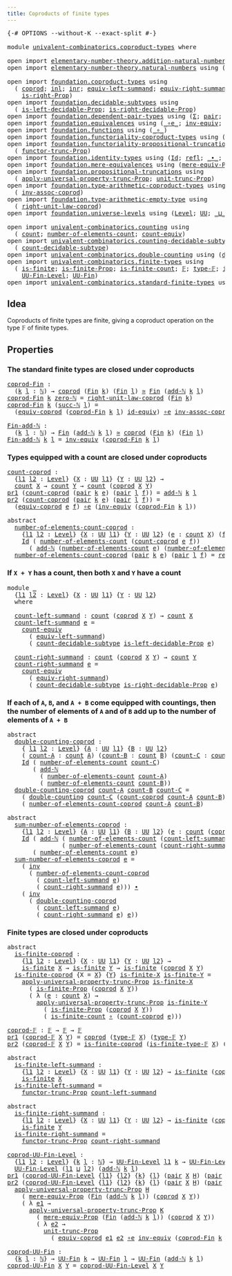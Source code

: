 ```yaml
---
title: Coproducts of finite types
---
```


<pre class="Agda"><a id="52" class="Symbol">{-#</a> <a id="56" class="Keyword">OPTIONS</a> <a id="64" class="Pragma">--without-K</a> <a id="76" class="Pragma">--exact-split</a> <a id="90" class="Symbol">#-}</a>

<a id="95" class="Keyword">module</a> <a id="102" href="univalent-combinatorics.coproduct-types.html" class="Module">univalent-combinatorics.coproduct-types</a> <a id="142" class="Keyword">where</a>

<a id="149" class="Keyword">open</a> <a id="154" class="Keyword">import</a> <a id="161" href="elementary-number-theory.addition-natural-numbers.html" class="Module">elementary-number-theory.addition-natural-numbers</a> <a id="211" class="Keyword">using</a> <a id="217" class="Symbol">(</a><a id="218" href="elementary-number-theory.addition-natural-numbers.html#988" class="Function">add-ℕ</a><a id="223" class="Symbol">)</a>
<a id="225" class="Keyword">open</a> <a id="230" class="Keyword">import</a> <a id="237" href="elementary-number-theory.natural-numbers.html" class="Module">elementary-number-theory.natural-numbers</a> <a id="278" class="Keyword">using</a> <a id="284" class="Symbol">(</a><a id="285" href="elementary-number-theory.natural-numbers.html#1444" class="Datatype">ℕ</a><a id="286" class="Symbol">;</a> <a id="288" href="elementary-number-theory.natural-numbers.html#1465" class="InductiveConstructor">zero-ℕ</a><a id="294" class="Symbol">;</a> <a id="296" href="elementary-number-theory.natural-numbers.html#1478" class="InductiveConstructor">succ-ℕ</a><a id="302" class="Symbol">)</a>

<a id="305" class="Keyword">open</a> <a id="310" class="Keyword">import</a> <a id="317" href="foundation.coproduct-types.html" class="Module">foundation.coproduct-types</a> <a id="344" class="Keyword">using</a>
  <a id="352" class="Symbol">(</a> <a id="354" href="foundation.coproduct-types.html#1168" class="Datatype">coprod</a><a id="360" class="Symbol">;</a> <a id="362" href="foundation.coproduct-types.html#1239" class="InductiveConstructor">inl</a><a id="365" class="Symbol">;</a> <a id="367" href="foundation.coproduct-types.html#1262" class="InductiveConstructor">inr</a><a id="370" class="Symbol">;</a> <a id="372" href="foundation.coproduct-types.html#3498" class="Function">equiv-left-summand</a><a id="390" class="Symbol">;</a> <a id="392" href="foundation.coproduct-types.html#4543" class="Function">equiv-right-summand</a><a id="411" class="Symbol">;</a> <a id="413" href="foundation.coproduct-types.html#1649" class="Function">is-left-Prop</a><a id="425" class="Symbol">;</a>
    <a id="431" href="foundation.coproduct-types.html#1958" class="Function">is-right-Prop</a><a id="444" class="Symbol">)</a>
<a id="446" class="Keyword">open</a> <a id="451" class="Keyword">import</a> <a id="458" href="foundation.decidable-subtypes.html" class="Module">foundation.decidable-subtypes</a> <a id="488" class="Keyword">using</a>
  <a id="496" class="Symbol">(</a> <a id="498" href="foundation.decidable-subtypes.html#3417" class="Function">is-left-decidable-Prop</a><a id="520" class="Symbol">;</a> <a id="522" href="foundation.decidable-subtypes.html#3824" class="Function">is-right-decidable-Prop</a><a id="545" class="Symbol">)</a>
<a id="547" class="Keyword">open</a> <a id="552" class="Keyword">import</a> <a id="559" href="foundation.dependent-pair-types.html" class="Module">foundation.dependent-pair-types</a> <a id="591" class="Keyword">using</a> <a id="597" class="Symbol">(</a><a id="598" href="foundation-core.dependent-pair-types.html#502" class="Record">Σ</a><a id="599" class="Symbol">;</a> <a id="601" href="foundation-core.dependent-pair-types.html#575" class="InductiveConstructor">pair</a><a id="605" class="Symbol">;</a> <a id="607" href="foundation-core.dependent-pair-types.html#592" class="Field">pr1</a><a id="610" class="Symbol">;</a> <a id="612" href="foundation-core.dependent-pair-types.html#604" class="Field">pr2</a><a id="615" class="Symbol">)</a>
<a id="617" class="Keyword">open</a> <a id="622" class="Keyword">import</a> <a id="629" href="foundation.equivalences.html" class="Module">foundation.equivalences</a> <a id="653" class="Keyword">using</a> <a id="659" class="Symbol">(</a><a id="660" href="foundation-core.equivalences.html#7843" class="Function Operator">_∘e_</a><a id="664" class="Symbol">;</a> <a id="666" href="foundation-core.equivalences.html#5707" class="Function">inv-equiv</a><a id="675" class="Symbol">;</a> <a id="677" href="foundation-core.equivalences.html#1607" class="Function Operator">_≃_</a><a id="680" class="Symbol">;</a> <a id="682" href="foundation-core.equivalences.html#2480" class="Function">id-equiv</a><a id="690" class="Symbol">)</a>
<a id="692" class="Keyword">open</a> <a id="697" class="Keyword">import</a> <a id="704" href="foundation.functions.html" class="Module">foundation.functions</a> <a id="725" class="Keyword">using</a> <a id="731" class="Symbol">(</a><a id="732" href="foundation-core.functions.html#407" class="Function Operator">_∘_</a><a id="735" class="Symbol">)</a>
<a id="737" class="Keyword">open</a> <a id="742" class="Keyword">import</a> <a id="749" href="foundation.functoriality-coproduct-types.html" class="Module">foundation.functoriality-coproduct-types</a> <a id="790" class="Keyword">using</a> <a id="796" class="Symbol">(</a><a id="797" href="foundation.functoriality-coproduct-types.html#4569" class="Function">equiv-coprod</a><a id="809" class="Symbol">)</a>
<a id="811" class="Keyword">open</a> <a id="816" class="Keyword">import</a> <a id="823" href="foundation.functoriality-propositional-truncation.html" class="Module">foundation.functoriality-propositional-truncation</a> <a id="873" class="Keyword">using</a>
  <a id="881" class="Symbol">(</a> <a id="883" href="foundation.functoriality-propositional-truncation.html#1451" class="Function">functor-trunc-Prop</a><a id="901" class="Symbol">)</a>
<a id="903" class="Keyword">open</a> <a id="908" class="Keyword">import</a> <a id="915" href="foundation.identity-types.html" class="Module">foundation.identity-types</a> <a id="941" class="Keyword">using</a> <a id="947" class="Symbol">(</a><a id="948" href="foundation-core.identity-types.html#641" class="Datatype">Id</a><a id="950" class="Symbol">;</a> <a id="952" href="foundation-core.identity-types.html#694" class="InductiveConstructor">refl</a><a id="956" class="Symbol">;</a> <a id="958" href="foundation-core.identity-types.html#1239" class="Function Operator">_∙_</a><a id="961" class="Symbol">;</a> <a id="963" href="foundation-core.identity-types.html#1552" class="Function">inv</a><a id="966" class="Symbol">)</a>
<a id="968" class="Keyword">open</a> <a id="973" class="Keyword">import</a> <a id="980" href="foundation.mere-equivalences.html" class="Module">foundation.mere-equivalences</a> <a id="1009" class="Keyword">using</a> <a id="1015" class="Symbol">(</a><a id="1016" href="foundation.mere-equivalences.html#1292" class="Function">mere-equiv-Prop</a><a id="1031" class="Symbol">)</a>
<a id="1033" class="Keyword">open</a> <a id="1038" class="Keyword">import</a> <a id="1045" href="foundation.propositional-truncations.html" class="Module">foundation.propositional-truncations</a> <a id="1082" class="Keyword">using</a>
  <a id="1090" class="Symbol">(</a> <a id="1092" href="foundation.propositional-truncations.html#5581" class="Function">apply-universal-property-trunc-Prop</a><a id="1127" class="Symbol">;</a> <a id="1129" href="foundation.propositional-truncations.html#2096" class="Function">unit-trunc-Prop</a><a id="1144" class="Symbol">)</a>
<a id="1146" class="Keyword">open</a> <a id="1151" class="Keyword">import</a> <a id="1158" href="foundation.type-arithmetic-coproduct-types.html" class="Module">foundation.type-arithmetic-coproduct-types</a> <a id="1201" class="Keyword">using</a>
  <a id="1209" class="Symbol">(</a> <a id="1211" href="foundation.type-arithmetic-coproduct-types.html#3581" class="Function">inv-assoc-coprod</a><a id="1227" class="Symbol">)</a>
<a id="1229" class="Keyword">open</a> <a id="1234" class="Keyword">import</a> <a id="1241" href="foundation.type-arithmetic-empty-type.html" class="Module">foundation.type-arithmetic-empty-type</a> <a id="1279" class="Keyword">using</a>
  <a id="1287" class="Symbol">(</a> <a id="1289" href="foundation.type-arithmetic-empty-type.html#10650" class="Function">right-unit-law-coprod</a><a id="1310" class="Symbol">)</a>
<a id="1312" class="Keyword">open</a> <a id="1317" class="Keyword">import</a> <a id="1324" href="foundation.universe-levels.html" class="Module">foundation.universe-levels</a> <a id="1351" class="Keyword">using</a> <a id="1357" class="Symbol">(</a><a id="1358" href="Agda.Primitive.html#597" class="Postulate">Level</a><a id="1363" class="Symbol">;</a> <a id="1365" href="foundation-core.universe-levels.html#222" class="Primitive">UU</a><a id="1367" class="Symbol">;</a> <a id="1369" href="Agda.Primitive.html#810" class="Primitive Operator">_⊔_</a><a id="1372" class="Symbol">)</a>

<a id="1375" class="Keyword">open</a> <a id="1380" class="Keyword">import</a> <a id="1387" href="univalent-combinatorics.counting.html" class="Module">univalent-combinatorics.counting</a> <a id="1420" class="Keyword">using</a>
  <a id="1428" class="Symbol">(</a> <a id="1430" href="univalent-combinatorics.counting.html#1759" class="Function">count</a><a id="1435" class="Symbol">;</a> <a id="1437" href="univalent-combinatorics.counting.html#1887" class="Function">number-of-elements-count</a><a id="1461" class="Symbol">;</a> <a id="1463" href="univalent-combinatorics.counting.html#2974" class="Function">count-equiv</a><a id="1474" class="Symbol">)</a>
<a id="1476" class="Keyword">open</a> <a id="1481" class="Keyword">import</a> <a id="1488" href="univalent-combinatorics.counting-decidable-subtypes.html" class="Module">univalent-combinatorics.counting-decidable-subtypes</a> <a id="1540" class="Keyword">using</a>
  <a id="1548" class="Symbol">(</a> <a id="1550" href="univalent-combinatorics.counting-decidable-subtypes.html#4574" class="Function">count-decidable-subtype</a><a id="1573" class="Symbol">)</a>
<a id="1575" class="Keyword">open</a> <a id="1580" class="Keyword">import</a> <a id="1587" href="univalent-combinatorics.double-counting.html" class="Module">univalent-combinatorics.double-counting</a> <a id="1627" class="Keyword">using</a> <a id="1633" class="Symbol">(</a><a id="1634" href="univalent-combinatorics.double-counting.html#1110" class="Function">double-counting</a><a id="1649" class="Symbol">)</a>
<a id="1651" class="Keyword">open</a> <a id="1656" class="Keyword">import</a> <a id="1663" href="univalent-combinatorics.finite-types.html" class="Module">univalent-combinatorics.finite-types</a> <a id="1700" class="Keyword">using</a>
  <a id="1708" class="Symbol">(</a> <a id="1710" href="univalent-combinatorics.finite-types.html#3664" class="Function">is-finite</a><a id="1719" class="Symbol">;</a> <a id="1721" href="univalent-combinatorics.finite-types.html#3573" class="Function">is-finite-Prop</a><a id="1735" class="Symbol">;</a> <a id="1737" href="univalent-combinatorics.finite-types.html#3903" class="Function">is-finite-count</a><a id="1752" class="Symbol">;</a> <a id="1754" href="univalent-combinatorics.finite-types.html#4055" class="Function">𝔽</a><a id="1755" class="Symbol">;</a> <a id="1757" href="univalent-combinatorics.finite-types.html#4103" class="Function">type-𝔽</a><a id="1763" class="Symbol">;</a> <a id="1765" href="univalent-combinatorics.finite-types.html#4154" class="Function">is-finite-type-𝔽</a><a id="1781" class="Symbol">;</a>
    <a id="1787" href="univalent-combinatorics.finite-types.html#4569" class="Function">UU-Fin-Level</a><a id="1799" class="Symbol">;</a> <a id="1801" href="univalent-combinatorics.finite-types.html#5010" class="Function">UU-Fin</a><a id="1807" class="Symbol">)</a>
<a id="1809" class="Keyword">open</a> <a id="1814" class="Keyword">import</a> <a id="1821" href="univalent-combinatorics.standard-finite-types.html" class="Module">univalent-combinatorics.standard-finite-types</a> <a id="1867" class="Keyword">using</a> <a id="1873" class="Symbol">(</a><a id="1874" href="univalent-combinatorics.standard-finite-types.html#2085" class="Function">Fin</a><a id="1877" class="Symbol">)</a>
</pre>
## Idea

Coproducts of finite types are finite, giving a coproduct operation on the type 𝔽 of finite types.

## Properties

### The standard finite types are closed under coproducts

<pre class="Agda"><a id="coprod-Fin"></a><a id="2075" href="univalent-combinatorics.coproduct-types.html#2075" class="Function">coprod-Fin</a> <a id="2086" class="Symbol">:</a>
  <a id="2090" class="Symbol">(</a><a id="2091" href="univalent-combinatorics.coproduct-types.html#2091" class="Bound">k</a> <a id="2093" href="univalent-combinatorics.coproduct-types.html#2093" class="Bound">l</a> <a id="2095" class="Symbol">:</a> <a id="2097" href="elementary-number-theory.natural-numbers.html#1444" class="Datatype">ℕ</a><a id="2098" class="Symbol">)</a> <a id="2100" class="Symbol">→</a> <a id="2102" href="foundation.coproduct-types.html#1168" class="Datatype">coprod</a> <a id="2109" class="Symbol">(</a><a id="2110" href="univalent-combinatorics.standard-finite-types.html#2085" class="Function">Fin</a> <a id="2114" href="univalent-combinatorics.coproduct-types.html#2091" class="Bound">k</a><a id="2115" class="Symbol">)</a> <a id="2117" class="Symbol">(</a><a id="2118" href="univalent-combinatorics.standard-finite-types.html#2085" class="Function">Fin</a> <a id="2122" href="univalent-combinatorics.coproduct-types.html#2093" class="Bound">l</a><a id="2123" class="Symbol">)</a> <a id="2125" href="foundation-core.equivalences.html#1607" class="Function Operator">≃</a> <a id="2127" href="univalent-combinatorics.standard-finite-types.html#2085" class="Function">Fin</a> <a id="2131" class="Symbol">(</a><a id="2132" href="elementary-number-theory.addition-natural-numbers.html#988" class="Function">add-ℕ</a> <a id="2138" href="univalent-combinatorics.coproduct-types.html#2091" class="Bound">k</a> <a id="2140" href="univalent-combinatorics.coproduct-types.html#2093" class="Bound">l</a><a id="2141" class="Symbol">)</a>
<a id="2143" href="univalent-combinatorics.coproduct-types.html#2075" class="Function">coprod-Fin</a> <a id="2154" href="univalent-combinatorics.coproduct-types.html#2154" class="Bound">k</a> <a id="2156" href="elementary-number-theory.natural-numbers.html#1465" class="InductiveConstructor">zero-ℕ</a> <a id="2163" class="Symbol">=</a> <a id="2165" href="foundation.type-arithmetic-empty-type.html#10650" class="Function">right-unit-law-coprod</a> <a id="2187" class="Symbol">(</a><a id="2188" href="univalent-combinatorics.standard-finite-types.html#2085" class="Function">Fin</a> <a id="2192" href="univalent-combinatorics.coproduct-types.html#2154" class="Bound">k</a><a id="2193" class="Symbol">)</a>
<a id="2195" href="univalent-combinatorics.coproduct-types.html#2075" class="Function">coprod-Fin</a> <a id="2206" href="univalent-combinatorics.coproduct-types.html#2206" class="Bound">k</a> <a id="2208" class="Symbol">(</a><a id="2209" href="elementary-number-theory.natural-numbers.html#1478" class="InductiveConstructor">succ-ℕ</a> <a id="2216" href="univalent-combinatorics.coproduct-types.html#2216" class="Bound">l</a><a id="2217" class="Symbol">)</a> <a id="2219" class="Symbol">=</a>
  <a id="2223" class="Symbol">(</a><a id="2224" href="foundation.functoriality-coproduct-types.html#4569" class="Function">equiv-coprod</a> <a id="2237" class="Symbol">(</a><a id="2238" href="univalent-combinatorics.coproduct-types.html#2075" class="Function">coprod-Fin</a> <a id="2249" href="univalent-combinatorics.coproduct-types.html#2206" class="Bound">k</a> <a id="2251" href="univalent-combinatorics.coproduct-types.html#2216" class="Bound">l</a><a id="2252" class="Symbol">)</a> <a id="2254" href="foundation-core.equivalences.html#2480" class="Function">id-equiv</a><a id="2262" class="Symbol">)</a> <a id="2264" href="foundation-core.equivalences.html#7843" class="Function Operator">∘e</a> <a id="2267" href="foundation.type-arithmetic-coproduct-types.html#3581" class="Function">inv-assoc-coprod</a>

<a id="Fin-add-ℕ"></a><a id="2285" href="univalent-combinatorics.coproduct-types.html#2285" class="Function">Fin-add-ℕ</a> <a id="2295" class="Symbol">:</a>
  <a id="2299" class="Symbol">(</a><a id="2300" href="univalent-combinatorics.coproduct-types.html#2300" class="Bound">k</a> <a id="2302" href="univalent-combinatorics.coproduct-types.html#2302" class="Bound">l</a> <a id="2304" class="Symbol">:</a> <a id="2306" href="elementary-number-theory.natural-numbers.html#1444" class="Datatype">ℕ</a><a id="2307" class="Symbol">)</a> <a id="2309" class="Symbol">→</a> <a id="2311" href="univalent-combinatorics.standard-finite-types.html#2085" class="Function">Fin</a> <a id="2315" class="Symbol">(</a><a id="2316" href="elementary-number-theory.addition-natural-numbers.html#988" class="Function">add-ℕ</a> <a id="2322" href="univalent-combinatorics.coproduct-types.html#2300" class="Bound">k</a> <a id="2324" href="univalent-combinatorics.coproduct-types.html#2302" class="Bound">l</a><a id="2325" class="Symbol">)</a> <a id="2327" href="foundation-core.equivalences.html#1607" class="Function Operator">≃</a> <a id="2329" href="foundation.coproduct-types.html#1168" class="Datatype">coprod</a> <a id="2336" class="Symbol">(</a><a id="2337" href="univalent-combinatorics.standard-finite-types.html#2085" class="Function">Fin</a> <a id="2341" href="univalent-combinatorics.coproduct-types.html#2300" class="Bound">k</a><a id="2342" class="Symbol">)</a> <a id="2344" class="Symbol">(</a><a id="2345" href="univalent-combinatorics.standard-finite-types.html#2085" class="Function">Fin</a> <a id="2349" href="univalent-combinatorics.coproduct-types.html#2302" class="Bound">l</a><a id="2350" class="Symbol">)</a>
<a id="2352" href="univalent-combinatorics.coproduct-types.html#2285" class="Function">Fin-add-ℕ</a> <a id="2362" href="univalent-combinatorics.coproduct-types.html#2362" class="Bound">k</a> <a id="2364" href="univalent-combinatorics.coproduct-types.html#2364" class="Bound">l</a> <a id="2366" class="Symbol">=</a> <a id="2368" href="foundation-core.equivalences.html#5707" class="Function">inv-equiv</a> <a id="2378" class="Symbol">(</a><a id="2379" href="univalent-combinatorics.coproduct-types.html#2075" class="Function">coprod-Fin</a> <a id="2390" href="univalent-combinatorics.coproduct-types.html#2362" class="Bound">k</a> <a id="2392" href="univalent-combinatorics.coproduct-types.html#2364" class="Bound">l</a><a id="2393" class="Symbol">)</a>
</pre>
### Types equipped with a count are closed under coproducts

<pre class="Agda"><a id="count-coprod"></a><a id="2469" href="univalent-combinatorics.coproduct-types.html#2469" class="Function">count-coprod</a> <a id="2482" class="Symbol">:</a>
  <a id="2486" class="Symbol">{</a><a id="2487" href="univalent-combinatorics.coproduct-types.html#2487" class="Bound">l1</a> <a id="2490" href="univalent-combinatorics.coproduct-types.html#2490" class="Bound">l2</a> <a id="2493" class="Symbol">:</a> <a id="2495" href="Agda.Primitive.html#597" class="Postulate">Level</a><a id="2500" class="Symbol">}</a> <a id="2502" class="Symbol">{</a><a id="2503" href="univalent-combinatorics.coproduct-types.html#2503" class="Bound">X</a> <a id="2505" class="Symbol">:</a> <a id="2507" href="foundation-core.universe-levels.html#222" class="Primitive">UU</a> <a id="2510" href="univalent-combinatorics.coproduct-types.html#2487" class="Bound">l1</a><a id="2512" class="Symbol">}</a> <a id="2514" class="Symbol">{</a><a id="2515" href="univalent-combinatorics.coproduct-types.html#2515" class="Bound">Y</a> <a id="2517" class="Symbol">:</a> <a id="2519" href="foundation-core.universe-levels.html#222" class="Primitive">UU</a> <a id="2522" href="univalent-combinatorics.coproduct-types.html#2490" class="Bound">l2</a><a id="2524" class="Symbol">}</a> <a id="2526" class="Symbol">→</a>
  <a id="2530" href="univalent-combinatorics.counting.html#1759" class="Function">count</a> <a id="2536" href="univalent-combinatorics.coproduct-types.html#2503" class="Bound">X</a> <a id="2538" class="Symbol">→</a> <a id="2540" href="univalent-combinatorics.counting.html#1759" class="Function">count</a> <a id="2546" href="univalent-combinatorics.coproduct-types.html#2515" class="Bound">Y</a> <a id="2548" class="Symbol">→</a> <a id="2550" href="univalent-combinatorics.counting.html#1759" class="Function">count</a> <a id="2556" class="Symbol">(</a><a id="2557" href="foundation.coproduct-types.html#1168" class="Datatype">coprod</a> <a id="2564" href="univalent-combinatorics.coproduct-types.html#2503" class="Bound">X</a> <a id="2566" href="univalent-combinatorics.coproduct-types.html#2515" class="Bound">Y</a><a id="2567" class="Symbol">)</a>
<a id="2569" href="foundation-core.dependent-pair-types.html#592" class="Field">pr1</a> <a id="2573" class="Symbol">(</a><a id="2574" href="univalent-combinatorics.coproduct-types.html#2469" class="Function">count-coprod</a> <a id="2587" class="Symbol">(</a><a id="2588" href="foundation-core.dependent-pair-types.html#575" class="InductiveConstructor">pair</a> <a id="2593" href="univalent-combinatorics.coproduct-types.html#2593" class="Bound">k</a> <a id="2595" href="univalent-combinatorics.coproduct-types.html#2595" class="Bound">e</a><a id="2596" class="Symbol">)</a> <a id="2598" class="Symbol">(</a><a id="2599" href="foundation-core.dependent-pair-types.html#575" class="InductiveConstructor">pair</a> <a id="2604" href="univalent-combinatorics.coproduct-types.html#2604" class="Bound">l</a> <a id="2606" href="univalent-combinatorics.coproduct-types.html#2606" class="Bound">f</a><a id="2607" class="Symbol">))</a> <a id="2610" class="Symbol">=</a> <a id="2612" href="elementary-number-theory.addition-natural-numbers.html#988" class="Function">add-ℕ</a> <a id="2618" href="univalent-combinatorics.coproduct-types.html#2593" class="Bound">k</a> <a id="2620" href="univalent-combinatorics.coproduct-types.html#2604" class="Bound">l</a>
<a id="2622" href="foundation-core.dependent-pair-types.html#604" class="Field">pr2</a> <a id="2626" class="Symbol">(</a><a id="2627" href="univalent-combinatorics.coproduct-types.html#2469" class="Function">count-coprod</a> <a id="2640" class="Symbol">(</a><a id="2641" href="foundation-core.dependent-pair-types.html#575" class="InductiveConstructor">pair</a> <a id="2646" href="univalent-combinatorics.coproduct-types.html#2646" class="Bound">k</a> <a id="2648" href="univalent-combinatorics.coproduct-types.html#2648" class="Bound">e</a><a id="2649" class="Symbol">)</a> <a id="2651" class="Symbol">(</a><a id="2652" href="foundation-core.dependent-pair-types.html#575" class="InductiveConstructor">pair</a> <a id="2657" href="univalent-combinatorics.coproduct-types.html#2657" class="Bound">l</a> <a id="2659" href="univalent-combinatorics.coproduct-types.html#2659" class="Bound">f</a><a id="2660" class="Symbol">))</a> <a id="2663" class="Symbol">=</a>
  <a id="2667" class="Symbol">(</a><a id="2668" href="foundation.functoriality-coproduct-types.html#4569" class="Function">equiv-coprod</a> <a id="2681" href="univalent-combinatorics.coproduct-types.html#2648" class="Bound">e</a> <a id="2683" href="univalent-combinatorics.coproduct-types.html#2659" class="Bound">f</a><a id="2684" class="Symbol">)</a> <a id="2686" href="foundation-core.equivalences.html#7843" class="Function Operator">∘e</a> <a id="2689" class="Symbol">(</a><a id="2690" href="foundation-core.equivalences.html#5707" class="Function">inv-equiv</a> <a id="2700" class="Symbol">(</a><a id="2701" href="univalent-combinatorics.coproduct-types.html#2075" class="Function">coprod-Fin</a> <a id="2712" href="univalent-combinatorics.coproduct-types.html#2646" class="Bound">k</a> <a id="2714" href="univalent-combinatorics.coproduct-types.html#2657" class="Bound">l</a><a id="2715" class="Symbol">))</a>

<a id="2719" class="Keyword">abstract</a>
  <a id="number-of-elements-count-coprod"></a><a id="2730" href="univalent-combinatorics.coproduct-types.html#2730" class="Function">number-of-elements-count-coprod</a> <a id="2762" class="Symbol">:</a>
    <a id="2768" class="Symbol">{</a><a id="2769" href="univalent-combinatorics.coproduct-types.html#2769" class="Bound">l1</a> <a id="2772" href="univalent-combinatorics.coproduct-types.html#2772" class="Bound">l2</a> <a id="2775" class="Symbol">:</a> <a id="2777" href="Agda.Primitive.html#597" class="Postulate">Level</a><a id="2782" class="Symbol">}</a> <a id="2784" class="Symbol">{</a><a id="2785" href="univalent-combinatorics.coproduct-types.html#2785" class="Bound">X</a> <a id="2787" class="Symbol">:</a> <a id="2789" href="foundation-core.universe-levels.html#222" class="Primitive">UU</a> <a id="2792" href="univalent-combinatorics.coproduct-types.html#2769" class="Bound">l1</a><a id="2794" class="Symbol">}</a> <a id="2796" class="Symbol">{</a><a id="2797" href="univalent-combinatorics.coproduct-types.html#2797" class="Bound">Y</a> <a id="2799" class="Symbol">:</a> <a id="2801" href="foundation-core.universe-levels.html#222" class="Primitive">UU</a> <a id="2804" href="univalent-combinatorics.coproduct-types.html#2772" class="Bound">l2</a><a id="2806" class="Symbol">}</a> <a id="2808" class="Symbol">(</a><a id="2809" href="univalent-combinatorics.coproduct-types.html#2809" class="Bound">e</a> <a id="2811" class="Symbol">:</a> <a id="2813" href="univalent-combinatorics.counting.html#1759" class="Function">count</a> <a id="2819" href="univalent-combinatorics.coproduct-types.html#2785" class="Bound">X</a><a id="2820" class="Symbol">)</a> <a id="2822" class="Symbol">(</a><a id="2823" href="univalent-combinatorics.coproduct-types.html#2823" class="Bound">f</a> <a id="2825" class="Symbol">:</a> <a id="2827" href="univalent-combinatorics.counting.html#1759" class="Function">count</a> <a id="2833" href="univalent-combinatorics.coproduct-types.html#2797" class="Bound">Y</a><a id="2834" class="Symbol">)</a> <a id="2836" class="Symbol">→</a>
    <a id="2842" href="foundation-core.identity-types.html#641" class="Datatype">Id</a> <a id="2845" class="Symbol">(</a> <a id="2847" href="univalent-combinatorics.counting.html#1887" class="Function">number-of-elements-count</a> <a id="2872" class="Symbol">(</a><a id="2873" href="univalent-combinatorics.coproduct-types.html#2469" class="Function">count-coprod</a> <a id="2886" href="univalent-combinatorics.coproduct-types.html#2809" class="Bound">e</a> <a id="2888" href="univalent-combinatorics.coproduct-types.html#2823" class="Bound">f</a><a id="2889" class="Symbol">))</a>
      <a id="2898" class="Symbol">(</a> <a id="2900" href="elementary-number-theory.addition-natural-numbers.html#988" class="Function">add-ℕ</a> <a id="2906" class="Symbol">(</a><a id="2907" href="univalent-combinatorics.counting.html#1887" class="Function">number-of-elements-count</a> <a id="2932" href="univalent-combinatorics.coproduct-types.html#2809" class="Bound">e</a><a id="2933" class="Symbol">)</a> <a id="2935" class="Symbol">(</a><a id="2936" href="univalent-combinatorics.counting.html#1887" class="Function">number-of-elements-count</a> <a id="2961" href="univalent-combinatorics.coproduct-types.html#2823" class="Bound">f</a><a id="2962" class="Symbol">))</a>
  <a id="2967" href="univalent-combinatorics.coproduct-types.html#2730" class="Function">number-of-elements-count-coprod</a> <a id="2999" class="Symbol">(</a><a id="3000" href="foundation-core.dependent-pair-types.html#575" class="InductiveConstructor">pair</a> <a id="3005" href="univalent-combinatorics.coproduct-types.html#3005" class="Bound">k</a> <a id="3007" href="univalent-combinatorics.coproduct-types.html#3007" class="Bound">e</a><a id="3008" class="Symbol">)</a> <a id="3010" class="Symbol">(</a><a id="3011" href="foundation-core.dependent-pair-types.html#575" class="InductiveConstructor">pair</a> <a id="3016" href="univalent-combinatorics.coproduct-types.html#3016" class="Bound">l</a> <a id="3018" href="univalent-combinatorics.coproduct-types.html#3018" class="Bound">f</a><a id="3019" class="Symbol">)</a> <a id="3021" class="Symbol">=</a> <a id="3023" href="foundation-core.identity-types.html#694" class="InductiveConstructor">refl</a>
</pre>
### If `X + Y` has a count, then both `X` and `Y` have a count

<pre class="Agda"><a id="3105" class="Keyword">module</a> <a id="3112" href="univalent-combinatorics.coproduct-types.html#3112" class="Module">_</a>
  <a id="3116" class="Symbol">{</a><a id="3117" href="univalent-combinatorics.coproduct-types.html#3117" class="Bound">l1</a> <a id="3120" href="univalent-combinatorics.coproduct-types.html#3120" class="Bound">l2</a> <a id="3123" class="Symbol">:</a> <a id="3125" href="Agda.Primitive.html#597" class="Postulate">Level</a><a id="3130" class="Symbol">}</a> <a id="3132" class="Symbol">{</a><a id="3133" href="univalent-combinatorics.coproduct-types.html#3133" class="Bound">X</a> <a id="3135" class="Symbol">:</a> <a id="3137" href="foundation-core.universe-levels.html#222" class="Primitive">UU</a> <a id="3140" href="univalent-combinatorics.coproduct-types.html#3117" class="Bound">l1</a><a id="3142" class="Symbol">}</a> <a id="3144" class="Symbol">{</a><a id="3145" href="univalent-combinatorics.coproduct-types.html#3145" class="Bound">Y</a> <a id="3147" class="Symbol">:</a> <a id="3149" href="foundation-core.universe-levels.html#222" class="Primitive">UU</a> <a id="3152" href="univalent-combinatorics.coproduct-types.html#3120" class="Bound">l2</a><a id="3154" class="Symbol">}</a>
  <a id="3158" class="Keyword">where</a>
  
  <a id="3169" href="univalent-combinatorics.coproduct-types.html#3169" class="Function">count-left-summand</a> <a id="3188" class="Symbol">:</a> <a id="3190" href="univalent-combinatorics.counting.html#1759" class="Function">count</a> <a id="3196" class="Symbol">(</a><a id="3197" href="foundation.coproduct-types.html#1168" class="Datatype">coprod</a> <a id="3204" href="univalent-combinatorics.coproduct-types.html#3133" class="Bound">X</a> <a id="3206" href="univalent-combinatorics.coproduct-types.html#3145" class="Bound">Y</a><a id="3207" class="Symbol">)</a> <a id="3209" class="Symbol">→</a> <a id="3211" href="univalent-combinatorics.counting.html#1759" class="Function">count</a> <a id="3217" href="univalent-combinatorics.coproduct-types.html#3133" class="Bound">X</a>
  <a id="3221" href="univalent-combinatorics.coproduct-types.html#3169" class="Function">count-left-summand</a> <a id="3240" href="univalent-combinatorics.coproduct-types.html#3240" class="Bound">e</a> <a id="3242" class="Symbol">=</a>
    <a id="3248" href="univalent-combinatorics.counting.html#2974" class="Function">count-equiv</a>
      <a id="3266" class="Symbol">(</a> <a id="3268" href="foundation.coproduct-types.html#3498" class="Function">equiv-left-summand</a><a id="3286" class="Symbol">)</a>
      <a id="3294" class="Symbol">(</a> <a id="3296" href="univalent-combinatorics.counting-decidable-subtypes.html#4574" class="Function">count-decidable-subtype</a> <a id="3320" href="foundation.decidable-subtypes.html#3417" class="Function">is-left-decidable-Prop</a> <a id="3343" href="univalent-combinatorics.coproduct-types.html#3240" class="Bound">e</a><a id="3344" class="Symbol">)</a>

  <a id="3349" href="univalent-combinatorics.coproduct-types.html#3349" class="Function">count-right-summand</a> <a id="3369" class="Symbol">:</a> <a id="3371" href="univalent-combinatorics.counting.html#1759" class="Function">count</a> <a id="3377" class="Symbol">(</a><a id="3378" href="foundation.coproduct-types.html#1168" class="Datatype">coprod</a> <a id="3385" href="univalent-combinatorics.coproduct-types.html#3133" class="Bound">X</a> <a id="3387" href="univalent-combinatorics.coproduct-types.html#3145" class="Bound">Y</a><a id="3388" class="Symbol">)</a> <a id="3390" class="Symbol">→</a> <a id="3392" href="univalent-combinatorics.counting.html#1759" class="Function">count</a> <a id="3398" href="univalent-combinatorics.coproduct-types.html#3145" class="Bound">Y</a>
  <a id="3402" href="univalent-combinatorics.coproduct-types.html#3349" class="Function">count-right-summand</a> <a id="3422" href="univalent-combinatorics.coproduct-types.html#3422" class="Bound">e</a> <a id="3424" class="Symbol">=</a>
    <a id="3430" href="univalent-combinatorics.counting.html#2974" class="Function">count-equiv</a>
      <a id="3448" class="Symbol">(</a> <a id="3450" href="foundation.coproduct-types.html#4543" class="Function">equiv-right-summand</a><a id="3469" class="Symbol">)</a>
      <a id="3477" class="Symbol">(</a> <a id="3479" href="univalent-combinatorics.counting-decidable-subtypes.html#4574" class="Function">count-decidable-subtype</a> <a id="3503" href="foundation.decidable-subtypes.html#3824" class="Function">is-right-decidable-Prop</a> <a id="3527" href="univalent-combinatorics.coproduct-types.html#3422" class="Bound">e</a><a id="3528" class="Symbol">)</a>
</pre>
### If each of `A`, `B`, and `A + B` come equipped with countings, then the number of elements of `A` and of `B` add up to the number of elements of `A + B`

<pre class="Agda"><a id="3701" class="Keyword">abstract</a>
  <a id="double-counting-coprod"></a><a id="3712" href="univalent-combinatorics.coproduct-types.html#3712" class="Function">double-counting-coprod</a> <a id="3735" class="Symbol">:</a>
    <a id="3741" class="Symbol">{</a> <a id="3743" href="univalent-combinatorics.coproduct-types.html#3743" class="Bound">l1</a> <a id="3746" href="univalent-combinatorics.coproduct-types.html#3746" class="Bound">l2</a> <a id="3749" class="Symbol">:</a> <a id="3751" href="Agda.Primitive.html#597" class="Postulate">Level</a><a id="3756" class="Symbol">}</a> <a id="3758" class="Symbol">{</a><a id="3759" href="univalent-combinatorics.coproduct-types.html#3759" class="Bound">A</a> <a id="3761" class="Symbol">:</a> <a id="3763" href="foundation-core.universe-levels.html#222" class="Primitive">UU</a> <a id="3766" href="univalent-combinatorics.coproduct-types.html#3743" class="Bound">l1</a><a id="3768" class="Symbol">}</a> <a id="3770" class="Symbol">{</a><a id="3771" href="univalent-combinatorics.coproduct-types.html#3771" class="Bound">B</a> <a id="3773" class="Symbol">:</a> <a id="3775" href="foundation-core.universe-levels.html#222" class="Primitive">UU</a> <a id="3778" href="univalent-combinatorics.coproduct-types.html#3746" class="Bound">l2</a><a id="3780" class="Symbol">}</a>
    <a id="3786" class="Symbol">(</a> <a id="3788" href="univalent-combinatorics.coproduct-types.html#3788" class="Bound">count-A</a> <a id="3796" class="Symbol">:</a> <a id="3798" href="univalent-combinatorics.counting.html#1759" class="Function">count</a> <a id="3804" href="univalent-combinatorics.coproduct-types.html#3759" class="Bound">A</a><a id="3805" class="Symbol">)</a> <a id="3807" class="Symbol">(</a><a id="3808" href="univalent-combinatorics.coproduct-types.html#3808" class="Bound">count-B</a> <a id="3816" class="Symbol">:</a> <a id="3818" href="univalent-combinatorics.counting.html#1759" class="Function">count</a> <a id="3824" href="univalent-combinatorics.coproduct-types.html#3771" class="Bound">B</a><a id="3825" class="Symbol">)</a> <a id="3827" class="Symbol">(</a><a id="3828" href="univalent-combinatorics.coproduct-types.html#3828" class="Bound">count-C</a> <a id="3836" class="Symbol">:</a> <a id="3838" href="univalent-combinatorics.counting.html#1759" class="Function">count</a> <a id="3844" class="Symbol">(</a><a id="3845" href="foundation.coproduct-types.html#1168" class="Datatype">coprod</a> <a id="3852" href="univalent-combinatorics.coproduct-types.html#3759" class="Bound">A</a> <a id="3854" href="univalent-combinatorics.coproduct-types.html#3771" class="Bound">B</a><a id="3855" class="Symbol">))</a> <a id="3858" class="Symbol">→</a>
    <a id="3864" href="foundation-core.identity-types.html#641" class="Datatype">Id</a> <a id="3867" class="Symbol">(</a> <a id="3869" href="univalent-combinatorics.counting.html#1887" class="Function">number-of-elements-count</a> <a id="3894" href="univalent-combinatorics.coproduct-types.html#3828" class="Bound">count-C</a><a id="3901" class="Symbol">)</a>
       <a id="3910" class="Symbol">(</a> <a id="3912" href="elementary-number-theory.addition-natural-numbers.html#988" class="Function">add-ℕ</a>
         <a id="3927" class="Symbol">(</a> <a id="3929" href="univalent-combinatorics.counting.html#1887" class="Function">number-of-elements-count</a> <a id="3954" href="univalent-combinatorics.coproduct-types.html#3788" class="Bound">count-A</a><a id="3961" class="Symbol">)</a>
         <a id="3972" class="Symbol">(</a> <a id="3974" href="univalent-combinatorics.counting.html#1887" class="Function">number-of-elements-count</a> <a id="3999" href="univalent-combinatorics.coproduct-types.html#3808" class="Bound">count-B</a><a id="4006" class="Symbol">))</a>
  <a id="4011" href="univalent-combinatorics.coproduct-types.html#3712" class="Function">double-counting-coprod</a> <a id="4034" href="univalent-combinatorics.coproduct-types.html#4034" class="Bound">count-A</a> <a id="4042" href="univalent-combinatorics.coproduct-types.html#4042" class="Bound">count-B</a> <a id="4050" href="univalent-combinatorics.coproduct-types.html#4050" class="Bound">count-C</a> <a id="4058" class="Symbol">=</a>
    <a id="4064" class="Symbol">(</a> <a id="4066" href="univalent-combinatorics.double-counting.html#1110" class="Function">double-counting</a> <a id="4082" href="univalent-combinatorics.coproduct-types.html#4050" class="Bound">count-C</a> <a id="4090" class="Symbol">(</a><a id="4091" href="univalent-combinatorics.coproduct-types.html#2469" class="Function">count-coprod</a> <a id="4104" href="univalent-combinatorics.coproduct-types.html#4034" class="Bound">count-A</a> <a id="4112" href="univalent-combinatorics.coproduct-types.html#4042" class="Bound">count-B</a><a id="4119" class="Symbol">))</a> <a id="4122" href="foundation-core.identity-types.html#1239" class="Function Operator">∙</a>
    <a id="4128" class="Symbol">(</a> <a id="4130" href="univalent-combinatorics.coproduct-types.html#2730" class="Function">number-of-elements-count-coprod</a> <a id="4162" href="univalent-combinatorics.coproduct-types.html#4034" class="Bound">count-A</a> <a id="4170" href="univalent-combinatorics.coproduct-types.html#4042" class="Bound">count-B</a><a id="4177" class="Symbol">)</a>

<a id="4180" class="Keyword">abstract</a>
  <a id="sum-number-of-elements-coprod"></a><a id="4191" href="univalent-combinatorics.coproduct-types.html#4191" class="Function">sum-number-of-elements-coprod</a> <a id="4221" class="Symbol">:</a>
    <a id="4227" class="Symbol">{</a><a id="4228" href="univalent-combinatorics.coproduct-types.html#4228" class="Bound">l1</a> <a id="4231" href="univalent-combinatorics.coproduct-types.html#4231" class="Bound">l2</a> <a id="4234" class="Symbol">:</a> <a id="4236" href="Agda.Primitive.html#597" class="Postulate">Level</a><a id="4241" class="Symbol">}</a> <a id="4243" class="Symbol">{</a><a id="4244" href="univalent-combinatorics.coproduct-types.html#4244" class="Bound">A</a> <a id="4246" class="Symbol">:</a> <a id="4248" href="foundation-core.universe-levels.html#222" class="Primitive">UU</a> <a id="4251" href="univalent-combinatorics.coproduct-types.html#4228" class="Bound">l1</a><a id="4253" class="Symbol">}</a> <a id="4255" class="Symbol">{</a><a id="4256" href="univalent-combinatorics.coproduct-types.html#4256" class="Bound">B</a> <a id="4258" class="Symbol">:</a> <a id="4260" href="foundation-core.universe-levels.html#222" class="Primitive">UU</a> <a id="4263" href="univalent-combinatorics.coproduct-types.html#4231" class="Bound">l2</a><a id="4265" class="Symbol">}</a> <a id="4267" class="Symbol">(</a><a id="4268" href="univalent-combinatorics.coproduct-types.html#4268" class="Bound">e</a> <a id="4270" class="Symbol">:</a> <a id="4272" href="univalent-combinatorics.counting.html#1759" class="Function">count</a> <a id="4278" class="Symbol">(</a><a id="4279" href="foundation.coproduct-types.html#1168" class="Datatype">coprod</a> <a id="4286" href="univalent-combinatorics.coproduct-types.html#4244" class="Bound">A</a> <a id="4288" href="univalent-combinatorics.coproduct-types.html#4256" class="Bound">B</a><a id="4289" class="Symbol">))</a> <a id="4292" class="Symbol">→</a>
    <a id="4298" href="foundation-core.identity-types.html#641" class="Datatype">Id</a> <a id="4301" class="Symbol">(</a> <a id="4303" href="elementary-number-theory.addition-natural-numbers.html#988" class="Function">add-ℕ</a> <a id="4309" class="Symbol">(</a> <a id="4311" href="univalent-combinatorics.counting.html#1887" class="Function">number-of-elements-count</a> <a id="4336" class="Symbol">(</a><a id="4337" href="univalent-combinatorics.coproduct-types.html#3169" class="Function">count-left-summand</a> <a id="4356" href="univalent-combinatorics.coproduct-types.html#4268" class="Bound">e</a><a id="4357" class="Symbol">))</a>
               <a id="4375" class="Symbol">(</a> <a id="4377" href="univalent-combinatorics.counting.html#1887" class="Function">number-of-elements-count</a> <a id="4402" class="Symbol">(</a><a id="4403" href="univalent-combinatorics.coproduct-types.html#3349" class="Function">count-right-summand</a> <a id="4423" href="univalent-combinatorics.coproduct-types.html#4268" class="Bound">e</a><a id="4424" class="Symbol">)))</a>
       <a id="4435" class="Symbol">(</a> <a id="4437" href="univalent-combinatorics.counting.html#1887" class="Function">number-of-elements-count</a> <a id="4462" href="univalent-combinatorics.coproduct-types.html#4268" class="Bound">e</a><a id="4463" class="Symbol">)</a>
  <a id="4467" href="univalent-combinatorics.coproduct-types.html#4191" class="Function">sum-number-of-elements-coprod</a> <a id="4497" href="univalent-combinatorics.coproduct-types.html#4497" class="Bound">e</a> <a id="4499" class="Symbol">=</a>
    <a id="4505" class="Symbol">(</a> <a id="4507" href="foundation-core.identity-types.html#1552" class="Function">inv</a>
      <a id="4517" class="Symbol">(</a> <a id="4519" href="univalent-combinatorics.coproduct-types.html#2730" class="Function">number-of-elements-count-coprod</a>
        <a id="4559" class="Symbol">(</a> <a id="4561" href="univalent-combinatorics.coproduct-types.html#3169" class="Function">count-left-summand</a> <a id="4580" href="univalent-combinatorics.coproduct-types.html#4497" class="Bound">e</a><a id="4581" class="Symbol">)</a>
        <a id="4591" class="Symbol">(</a> <a id="4593" href="univalent-combinatorics.coproduct-types.html#3349" class="Function">count-right-summand</a> <a id="4613" href="univalent-combinatorics.coproduct-types.html#4497" class="Bound">e</a><a id="4614" class="Symbol">)))</a> <a id="4618" href="foundation-core.identity-types.html#1239" class="Function Operator">∙</a>
    <a id="4624" class="Symbol">(</a> <a id="4626" href="foundation-core.identity-types.html#1552" class="Function">inv</a>
      <a id="4636" class="Symbol">(</a> <a id="4638" href="univalent-combinatorics.coproduct-types.html#3712" class="Function">double-counting-coprod</a>
        <a id="4669" class="Symbol">(</a> <a id="4671" href="univalent-combinatorics.coproduct-types.html#3169" class="Function">count-left-summand</a> <a id="4690" href="univalent-combinatorics.coproduct-types.html#4497" class="Bound">e</a><a id="4691" class="Symbol">)</a>
        <a id="4701" class="Symbol">(</a> <a id="4703" href="univalent-combinatorics.coproduct-types.html#3349" class="Function">count-right-summand</a> <a id="4723" href="univalent-combinatorics.coproduct-types.html#4497" class="Bound">e</a><a id="4724" class="Symbol">)</a> <a id="4726" href="univalent-combinatorics.coproduct-types.html#4497" class="Bound">e</a><a id="4727" class="Symbol">))</a>
</pre>
### Finite types are closed under coproducts

<pre class="Agda"><a id="4789" class="Keyword">abstract</a>
  <a id="is-finite-coprod"></a><a id="4800" href="univalent-combinatorics.coproduct-types.html#4800" class="Function">is-finite-coprod</a> <a id="4817" class="Symbol">:</a>
    <a id="4823" class="Symbol">{</a><a id="4824" href="univalent-combinatorics.coproduct-types.html#4824" class="Bound">l1</a> <a id="4827" href="univalent-combinatorics.coproduct-types.html#4827" class="Bound">l2</a> <a id="4830" class="Symbol">:</a> <a id="4832" href="Agda.Primitive.html#597" class="Postulate">Level</a><a id="4837" class="Symbol">}</a> <a id="4839" class="Symbol">{</a><a id="4840" href="univalent-combinatorics.coproduct-types.html#4840" class="Bound">X</a> <a id="4842" class="Symbol">:</a> <a id="4844" href="foundation-core.universe-levels.html#222" class="Primitive">UU</a> <a id="4847" href="univalent-combinatorics.coproduct-types.html#4824" class="Bound">l1</a><a id="4849" class="Symbol">}</a> <a id="4851" class="Symbol">{</a><a id="4852" href="univalent-combinatorics.coproduct-types.html#4852" class="Bound">Y</a> <a id="4854" class="Symbol">:</a> <a id="4856" href="foundation-core.universe-levels.html#222" class="Primitive">UU</a> <a id="4859" href="univalent-combinatorics.coproduct-types.html#4827" class="Bound">l2</a><a id="4861" class="Symbol">}</a> <a id="4863" class="Symbol">→</a>
    <a id="4869" href="univalent-combinatorics.finite-types.html#3664" class="Function">is-finite</a> <a id="4879" href="univalent-combinatorics.coproduct-types.html#4840" class="Bound">X</a> <a id="4881" class="Symbol">→</a> <a id="4883" href="univalent-combinatorics.finite-types.html#3664" class="Function">is-finite</a> <a id="4893" href="univalent-combinatorics.coproduct-types.html#4852" class="Bound">Y</a> <a id="4895" class="Symbol">→</a> <a id="4897" href="univalent-combinatorics.finite-types.html#3664" class="Function">is-finite</a> <a id="4907" class="Symbol">(</a><a id="4908" href="foundation.coproduct-types.html#1168" class="Datatype">coprod</a> <a id="4915" href="univalent-combinatorics.coproduct-types.html#4840" class="Bound">X</a> <a id="4917" href="univalent-combinatorics.coproduct-types.html#4852" class="Bound">Y</a><a id="4918" class="Symbol">)</a>
  <a id="4922" href="univalent-combinatorics.coproduct-types.html#4800" class="Function">is-finite-coprod</a> <a id="4939" class="Symbol">{</a><a id="4940" class="Argument">X</a> <a id="4942" class="Symbol">=</a> <a id="4944" href="univalent-combinatorics.coproduct-types.html#4944" class="Bound">X</a><a id="4945" class="Symbol">}</a> <a id="4947" class="Symbol">{</a><a id="4948" href="univalent-combinatorics.coproduct-types.html#4948" class="Bound">Y</a><a id="4949" class="Symbol">}</a> <a id="4951" href="univalent-combinatorics.coproduct-types.html#4951" class="Bound">is-finite-X</a> <a id="4963" href="univalent-combinatorics.coproduct-types.html#4963" class="Bound">is-finite-Y</a> <a id="4975" class="Symbol">=</a>
    <a id="4981" href="foundation.propositional-truncations.html#5581" class="Function">apply-universal-property-trunc-Prop</a> <a id="5017" href="univalent-combinatorics.coproduct-types.html#4951" class="Bound">is-finite-X</a>
      <a id="5035" class="Symbol">(</a> <a id="5037" href="univalent-combinatorics.finite-types.html#3573" class="Function">is-finite-Prop</a> <a id="5052" class="Symbol">(</a><a id="5053" href="foundation.coproduct-types.html#1168" class="Datatype">coprod</a> <a id="5060" href="univalent-combinatorics.coproduct-types.html#4944" class="Bound">X</a> <a id="5062" href="univalent-combinatorics.coproduct-types.html#4948" class="Bound">Y</a><a id="5063" class="Symbol">))</a>
      <a id="5072" class="Symbol">(</a> <a id="5074" class="Symbol">λ</a> <a id="5076" class="Symbol">(</a><a id="5077" href="univalent-combinatorics.coproduct-types.html#5077" class="Bound">e</a> <a id="5079" class="Symbol">:</a> <a id="5081" href="univalent-combinatorics.counting.html#1759" class="Function">count</a> <a id="5087" href="univalent-combinatorics.coproduct-types.html#4944" class="Bound">X</a><a id="5088" class="Symbol">)</a> <a id="5090" class="Symbol">→</a>
        <a id="5100" href="foundation.propositional-truncations.html#5581" class="Function">apply-universal-property-trunc-Prop</a> <a id="5136" href="univalent-combinatorics.coproduct-types.html#4963" class="Bound">is-finite-Y</a>
          <a id="5158" class="Symbol">(</a> <a id="5160" href="univalent-combinatorics.finite-types.html#3573" class="Function">is-finite-Prop</a> <a id="5175" class="Symbol">(</a><a id="5176" href="foundation.coproduct-types.html#1168" class="Datatype">coprod</a> <a id="5183" href="univalent-combinatorics.coproduct-types.html#4944" class="Bound">X</a> <a id="5185" href="univalent-combinatorics.coproduct-types.html#4948" class="Bound">Y</a><a id="5186" class="Symbol">))</a>
          <a id="5199" class="Symbol">(</a> <a id="5201" href="univalent-combinatorics.finite-types.html#3903" class="Function">is-finite-count</a> <a id="5217" href="foundation-core.functions.html#407" class="Function Operator">∘</a> <a id="5219" class="Symbol">(</a><a id="5220" href="univalent-combinatorics.coproduct-types.html#2469" class="Function">count-coprod</a> <a id="5233" href="univalent-combinatorics.coproduct-types.html#5077" class="Bound">e</a><a id="5234" class="Symbol">)))</a>

<a id="coprod-𝔽"></a><a id="5239" href="univalent-combinatorics.coproduct-types.html#5239" class="Function">coprod-𝔽</a> <a id="5248" class="Symbol">:</a> <a id="5250" href="univalent-combinatorics.finite-types.html#4055" class="Function">𝔽</a> <a id="5252" class="Symbol">→</a> <a id="5254" href="univalent-combinatorics.finite-types.html#4055" class="Function">𝔽</a> <a id="5256" class="Symbol">→</a> <a id="5258" href="univalent-combinatorics.finite-types.html#4055" class="Function">𝔽</a>
<a id="5260" href="foundation-core.dependent-pair-types.html#592" class="Field">pr1</a> <a id="5264" class="Symbol">(</a><a id="5265" href="univalent-combinatorics.coproduct-types.html#5239" class="Function">coprod-𝔽</a> <a id="5274" href="univalent-combinatorics.coproduct-types.html#5274" class="Bound">X</a> <a id="5276" href="univalent-combinatorics.coproduct-types.html#5276" class="Bound">Y</a><a id="5277" class="Symbol">)</a> <a id="5279" class="Symbol">=</a> <a id="5281" href="foundation.coproduct-types.html#1168" class="Datatype">coprod</a> <a id="5288" class="Symbol">(</a><a id="5289" href="univalent-combinatorics.finite-types.html#4103" class="Function">type-𝔽</a> <a id="5296" href="univalent-combinatorics.coproduct-types.html#5274" class="Bound">X</a><a id="5297" class="Symbol">)</a> <a id="5299" class="Symbol">(</a><a id="5300" href="univalent-combinatorics.finite-types.html#4103" class="Function">type-𝔽</a> <a id="5307" href="univalent-combinatorics.coproduct-types.html#5276" class="Bound">Y</a><a id="5308" class="Symbol">)</a>
<a id="5310" href="foundation-core.dependent-pair-types.html#604" class="Field">pr2</a> <a id="5314" class="Symbol">(</a><a id="5315" href="univalent-combinatorics.coproduct-types.html#5239" class="Function">coprod-𝔽</a> <a id="5324" href="univalent-combinatorics.coproduct-types.html#5324" class="Bound">X</a> <a id="5326" href="univalent-combinatorics.coproduct-types.html#5326" class="Bound">Y</a><a id="5327" class="Symbol">)</a> <a id="5329" class="Symbol">=</a> <a id="5331" href="univalent-combinatorics.coproduct-types.html#4800" class="Function">is-finite-coprod</a> <a id="5348" class="Symbol">(</a><a id="5349" href="univalent-combinatorics.finite-types.html#4154" class="Function">is-finite-type-𝔽</a> <a id="5366" href="univalent-combinatorics.coproduct-types.html#5324" class="Bound">X</a><a id="5367" class="Symbol">)</a> <a id="5369" class="Symbol">(</a><a id="5370" href="univalent-combinatorics.finite-types.html#4154" class="Function">is-finite-type-𝔽</a> <a id="5387" href="univalent-combinatorics.coproduct-types.html#5326" class="Bound">Y</a><a id="5388" class="Symbol">)</a>

<a id="5391" class="Keyword">abstract</a>
  <a id="is-finite-left-summand"></a><a id="5402" href="univalent-combinatorics.coproduct-types.html#5402" class="Function">is-finite-left-summand</a> <a id="5425" class="Symbol">:</a>
    <a id="5431" class="Symbol">{</a><a id="5432" href="univalent-combinatorics.coproduct-types.html#5432" class="Bound">l1</a> <a id="5435" href="univalent-combinatorics.coproduct-types.html#5435" class="Bound">l2</a> <a id="5438" class="Symbol">:</a> <a id="5440" href="Agda.Primitive.html#597" class="Postulate">Level</a><a id="5445" class="Symbol">}</a> <a id="5447" class="Symbol">{</a><a id="5448" href="univalent-combinatorics.coproduct-types.html#5448" class="Bound">X</a> <a id="5450" class="Symbol">:</a> <a id="5452" href="foundation-core.universe-levels.html#222" class="Primitive">UU</a> <a id="5455" href="univalent-combinatorics.coproduct-types.html#5432" class="Bound">l1</a><a id="5457" class="Symbol">}</a> <a id="5459" class="Symbol">{</a><a id="5460" href="univalent-combinatorics.coproduct-types.html#5460" class="Bound">Y</a> <a id="5462" class="Symbol">:</a> <a id="5464" href="foundation-core.universe-levels.html#222" class="Primitive">UU</a> <a id="5467" href="univalent-combinatorics.coproduct-types.html#5435" class="Bound">l2</a><a id="5469" class="Symbol">}</a> <a id="5471" class="Symbol">→</a> <a id="5473" href="univalent-combinatorics.finite-types.html#3664" class="Function">is-finite</a> <a id="5483" class="Symbol">(</a><a id="5484" href="foundation.coproduct-types.html#1168" class="Datatype">coprod</a> <a id="5491" href="univalent-combinatorics.coproduct-types.html#5448" class="Bound">X</a> <a id="5493" href="univalent-combinatorics.coproduct-types.html#5460" class="Bound">Y</a><a id="5494" class="Symbol">)</a> <a id="5496" class="Symbol">→</a>
    <a id="5502" href="univalent-combinatorics.finite-types.html#3664" class="Function">is-finite</a> <a id="5512" href="univalent-combinatorics.coproduct-types.html#5448" class="Bound">X</a>
  <a id="5516" href="univalent-combinatorics.coproduct-types.html#5402" class="Function">is-finite-left-summand</a> <a id="5539" class="Symbol">=</a>
    <a id="5545" href="foundation.functoriality-propositional-truncation.html#1451" class="Function">functor-trunc-Prop</a> <a id="5564" href="univalent-combinatorics.coproduct-types.html#3169" class="Function">count-left-summand</a>

<a id="5584" class="Keyword">abstract</a>
  <a id="is-finite-right-summand"></a><a id="5595" href="univalent-combinatorics.coproduct-types.html#5595" class="Function">is-finite-right-summand</a> <a id="5619" class="Symbol">:</a>
    <a id="5625" class="Symbol">{</a><a id="5626" href="univalent-combinatorics.coproduct-types.html#5626" class="Bound">l1</a> <a id="5629" href="univalent-combinatorics.coproduct-types.html#5629" class="Bound">l2</a> <a id="5632" class="Symbol">:</a> <a id="5634" href="Agda.Primitive.html#597" class="Postulate">Level</a><a id="5639" class="Symbol">}</a> <a id="5641" class="Symbol">{</a><a id="5642" href="univalent-combinatorics.coproduct-types.html#5642" class="Bound">X</a> <a id="5644" class="Symbol">:</a> <a id="5646" href="foundation-core.universe-levels.html#222" class="Primitive">UU</a> <a id="5649" href="univalent-combinatorics.coproduct-types.html#5626" class="Bound">l1</a><a id="5651" class="Symbol">}</a> <a id="5653" class="Symbol">{</a><a id="5654" href="univalent-combinatorics.coproduct-types.html#5654" class="Bound">Y</a> <a id="5656" class="Symbol">:</a> <a id="5658" href="foundation-core.universe-levels.html#222" class="Primitive">UU</a> <a id="5661" href="univalent-combinatorics.coproduct-types.html#5629" class="Bound">l2</a><a id="5663" class="Symbol">}</a> <a id="5665" class="Symbol">→</a> <a id="5667" href="univalent-combinatorics.finite-types.html#3664" class="Function">is-finite</a> <a id="5677" class="Symbol">(</a><a id="5678" href="foundation.coproduct-types.html#1168" class="Datatype">coprod</a> <a id="5685" href="univalent-combinatorics.coproduct-types.html#5642" class="Bound">X</a> <a id="5687" href="univalent-combinatorics.coproduct-types.html#5654" class="Bound">Y</a><a id="5688" class="Symbol">)</a> <a id="5690" class="Symbol">→</a>
    <a id="5696" href="univalent-combinatorics.finite-types.html#3664" class="Function">is-finite</a> <a id="5706" href="univalent-combinatorics.coproduct-types.html#5654" class="Bound">Y</a>
  <a id="5710" href="univalent-combinatorics.coproduct-types.html#5595" class="Function">is-finite-right-summand</a> <a id="5734" class="Symbol">=</a>
    <a id="5740" href="foundation.functoriality-propositional-truncation.html#1451" class="Function">functor-trunc-Prop</a> <a id="5759" href="univalent-combinatorics.coproduct-types.html#3349" class="Function">count-right-summand</a>

<a id="coprod-UU-Fin-Level"></a><a id="5780" href="univalent-combinatorics.coproduct-types.html#5780" class="Function">coprod-UU-Fin-Level</a> <a id="5800" class="Symbol">:</a>
  <a id="5804" class="Symbol">{</a><a id="5805" href="univalent-combinatorics.coproduct-types.html#5805" class="Bound">l1</a> <a id="5808" href="univalent-combinatorics.coproduct-types.html#5808" class="Bound">l2</a> <a id="5811" class="Symbol">:</a> <a id="5813" href="Agda.Primitive.html#597" class="Postulate">Level</a><a id="5818" class="Symbol">}</a> <a id="5820" class="Symbol">{</a><a id="5821" href="univalent-combinatorics.coproduct-types.html#5821" class="Bound">k</a> <a id="5823" href="univalent-combinatorics.coproduct-types.html#5823" class="Bound">l</a> <a id="5825" class="Symbol">:</a> <a id="5827" href="elementary-number-theory.natural-numbers.html#1444" class="Datatype">ℕ</a><a id="5828" class="Symbol">}</a> <a id="5830" class="Symbol">→</a> <a id="5832" href="univalent-combinatorics.finite-types.html#4569" class="Function">UU-Fin-Level</a> <a id="5845" href="univalent-combinatorics.coproduct-types.html#5805" class="Bound">l1</a> <a id="5848" href="univalent-combinatorics.coproduct-types.html#5821" class="Bound">k</a> <a id="5850" class="Symbol">→</a> <a id="5852" href="univalent-combinatorics.finite-types.html#4569" class="Function">UU-Fin-Level</a> <a id="5865" href="univalent-combinatorics.coproduct-types.html#5808" class="Bound">l2</a> <a id="5868" href="univalent-combinatorics.coproduct-types.html#5823" class="Bound">l</a> <a id="5870" class="Symbol">→</a>
  <a id="5874" href="univalent-combinatorics.finite-types.html#4569" class="Function">UU-Fin-Level</a> <a id="5887" class="Symbol">(</a><a id="5888" href="univalent-combinatorics.coproduct-types.html#5805" class="Bound">l1</a> <a id="5891" href="Agda.Primitive.html#810" class="Primitive Operator">⊔</a> <a id="5893" href="univalent-combinatorics.coproduct-types.html#5808" class="Bound">l2</a><a id="5895" class="Symbol">)</a> <a id="5897" class="Symbol">(</a><a id="5898" href="elementary-number-theory.addition-natural-numbers.html#988" class="Function">add-ℕ</a> <a id="5904" href="univalent-combinatorics.coproduct-types.html#5821" class="Bound">k</a> <a id="5906" href="univalent-combinatorics.coproduct-types.html#5823" class="Bound">l</a><a id="5907" class="Symbol">)</a>
<a id="5909" href="foundation-core.dependent-pair-types.html#592" class="Field">pr1</a> <a id="5913" class="Symbol">(</a><a id="5914" href="univalent-combinatorics.coproduct-types.html#5780" class="Function">coprod-UU-Fin-Level</a> <a id="5934" class="Symbol">{</a><a id="5935" href="univalent-combinatorics.coproduct-types.html#5935" class="Bound">l1</a><a id="5937" class="Symbol">}</a> <a id="5939" class="Symbol">{</a><a id="5940" href="univalent-combinatorics.coproduct-types.html#5940" class="Bound">l2</a><a id="5942" class="Symbol">}</a> <a id="5944" class="Symbol">{</a><a id="5945" href="univalent-combinatorics.coproduct-types.html#5945" class="Bound">k</a><a id="5946" class="Symbol">}</a> <a id="5948" class="Symbol">{</a><a id="5949" href="univalent-combinatorics.coproduct-types.html#5949" class="Bound">l</a><a id="5950" class="Symbol">}</a> <a id="5952" class="Symbol">(</a><a id="5953" href="foundation-core.dependent-pair-types.html#575" class="InductiveConstructor">pair</a> <a id="5958" href="univalent-combinatorics.coproduct-types.html#5958" class="Bound">X</a> <a id="5960" href="univalent-combinatorics.coproduct-types.html#5960" class="Bound">H</a><a id="5961" class="Symbol">)</a> <a id="5963" class="Symbol">(</a><a id="5964" href="foundation-core.dependent-pair-types.html#575" class="InductiveConstructor">pair</a> <a id="5969" href="univalent-combinatorics.coproduct-types.html#5969" class="Bound">Y</a> <a id="5971" href="univalent-combinatorics.coproduct-types.html#5971" class="Bound">K</a><a id="5972" class="Symbol">))</a> <a id="5975" class="Symbol">=</a> <a id="5977" href="foundation.coproduct-types.html#1168" class="Datatype">coprod</a> <a id="5984" href="univalent-combinatorics.coproduct-types.html#5958" class="Bound">X</a> <a id="5986" href="univalent-combinatorics.coproduct-types.html#5969" class="Bound">Y</a>
<a id="5988" href="foundation-core.dependent-pair-types.html#604" class="Field">pr2</a> <a id="5992" class="Symbol">(</a><a id="5993" href="univalent-combinatorics.coproduct-types.html#5780" class="Function">coprod-UU-Fin-Level</a> <a id="6013" class="Symbol">{</a><a id="6014" href="univalent-combinatorics.coproduct-types.html#6014" class="Bound">l1</a><a id="6016" class="Symbol">}</a> <a id="6018" class="Symbol">{</a><a id="6019" href="univalent-combinatorics.coproduct-types.html#6019" class="Bound">l2</a><a id="6021" class="Symbol">}</a> <a id="6023" class="Symbol">{</a><a id="6024" href="univalent-combinatorics.coproduct-types.html#6024" class="Bound">k</a><a id="6025" class="Symbol">}</a> <a id="6027" class="Symbol">{</a><a id="6028" href="univalent-combinatorics.coproduct-types.html#6028" class="Bound">l</a><a id="6029" class="Symbol">}</a> <a id="6031" class="Symbol">(</a><a id="6032" href="foundation-core.dependent-pair-types.html#575" class="InductiveConstructor">pair</a> <a id="6037" href="univalent-combinatorics.coproduct-types.html#6037" class="Bound">X</a> <a id="6039" href="univalent-combinatorics.coproduct-types.html#6039" class="Bound">H</a><a id="6040" class="Symbol">)</a> <a id="6042" class="Symbol">(</a><a id="6043" href="foundation-core.dependent-pair-types.html#575" class="InductiveConstructor">pair</a> <a id="6048" href="univalent-combinatorics.coproduct-types.html#6048" class="Bound">Y</a> <a id="6050" href="univalent-combinatorics.coproduct-types.html#6050" class="Bound">K</a><a id="6051" class="Symbol">))</a> <a id="6054" class="Symbol">=</a>
  <a id="6058" href="foundation.propositional-truncations.html#5581" class="Function">apply-universal-property-trunc-Prop</a> <a id="6094" href="univalent-combinatorics.coproduct-types.html#6039" class="Bound">H</a>
    <a id="6100" class="Symbol">(</a> <a id="6102" href="foundation.mere-equivalences.html#1292" class="Function">mere-equiv-Prop</a> <a id="6118" class="Symbol">(</a><a id="6119" href="univalent-combinatorics.standard-finite-types.html#2085" class="Function">Fin</a> <a id="6123" class="Symbol">(</a><a id="6124" href="elementary-number-theory.addition-natural-numbers.html#988" class="Function">add-ℕ</a> <a id="6130" href="univalent-combinatorics.coproduct-types.html#6024" class="Bound">k</a> <a id="6132" href="univalent-combinatorics.coproduct-types.html#6028" class="Bound">l</a><a id="6133" class="Symbol">))</a> <a id="6136" class="Symbol">(</a><a id="6137" href="foundation.coproduct-types.html#1168" class="Datatype">coprod</a> <a id="6144" href="univalent-combinatorics.coproduct-types.html#6037" class="Bound">X</a> <a id="6146" href="univalent-combinatorics.coproduct-types.html#6048" class="Bound">Y</a><a id="6147" class="Symbol">))</a>
    <a id="6154" class="Symbol">(</a> <a id="6156" class="Symbol">λ</a> <a id="6158" href="univalent-combinatorics.coproduct-types.html#6158" class="Bound">e1</a> <a id="6161" class="Symbol">→</a>
      <a id="6169" href="foundation.propositional-truncations.html#5581" class="Function">apply-universal-property-trunc-Prop</a> <a id="6205" href="univalent-combinatorics.coproduct-types.html#6050" class="Bound">K</a>
        <a id="6215" class="Symbol">(</a> <a id="6217" href="foundation.mere-equivalences.html#1292" class="Function">mere-equiv-Prop</a> <a id="6233" class="Symbol">(</a><a id="6234" href="univalent-combinatorics.standard-finite-types.html#2085" class="Function">Fin</a> <a id="6238" class="Symbol">(</a><a id="6239" href="elementary-number-theory.addition-natural-numbers.html#988" class="Function">add-ℕ</a> <a id="6245" href="univalent-combinatorics.coproduct-types.html#6024" class="Bound">k</a> <a id="6247" href="univalent-combinatorics.coproduct-types.html#6028" class="Bound">l</a><a id="6248" class="Symbol">))</a> <a id="6251" class="Symbol">(</a><a id="6252" href="foundation.coproduct-types.html#1168" class="Datatype">coprod</a> <a id="6259" href="univalent-combinatorics.coproduct-types.html#6037" class="Bound">X</a> <a id="6261" href="univalent-combinatorics.coproduct-types.html#6048" class="Bound">Y</a><a id="6262" class="Symbol">))</a>
        <a id="6273" class="Symbol">(</a> <a id="6275" class="Symbol">λ</a> <a id="6277" href="univalent-combinatorics.coproduct-types.html#6277" class="Bound">e2</a> <a id="6280" class="Symbol">→</a>
          <a id="6292" href="foundation.propositional-truncations.html#2096" class="Function">unit-trunc-Prop</a>
            <a id="6320" class="Symbol">(</a> <a id="6322" href="foundation.functoriality-coproduct-types.html#4569" class="Function">equiv-coprod</a> <a id="6335" href="univalent-combinatorics.coproduct-types.html#6158" class="Bound">e1</a> <a id="6338" href="univalent-combinatorics.coproduct-types.html#6277" class="Bound">e2</a> <a id="6341" href="foundation-core.equivalences.html#7843" class="Function Operator">∘e</a> <a id="6344" href="foundation-core.equivalences.html#5707" class="Function">inv-equiv</a> <a id="6354" class="Symbol">(</a><a id="6355" href="univalent-combinatorics.coproduct-types.html#2075" class="Function">coprod-Fin</a> <a id="6366" href="univalent-combinatorics.coproduct-types.html#6024" class="Bound">k</a> <a id="6368" href="univalent-combinatorics.coproduct-types.html#6028" class="Bound">l</a><a id="6369" class="Symbol">))))</a>

<a id="coprod-UU-Fin"></a><a id="6375" href="univalent-combinatorics.coproduct-types.html#6375" class="Function">coprod-UU-Fin</a> <a id="6389" class="Symbol">:</a>
  <a id="6393" class="Symbol">{</a><a id="6394" href="univalent-combinatorics.coproduct-types.html#6394" class="Bound">k</a> <a id="6396" href="univalent-combinatorics.coproduct-types.html#6396" class="Bound">l</a> <a id="6398" class="Symbol">:</a> <a id="6400" href="elementary-number-theory.natural-numbers.html#1444" class="Datatype">ℕ</a><a id="6401" class="Symbol">}</a> <a id="6403" class="Symbol">→</a> <a id="6405" href="univalent-combinatorics.finite-types.html#5010" class="Function">UU-Fin</a> <a id="6412" href="univalent-combinatorics.coproduct-types.html#6394" class="Bound">k</a> <a id="6414" class="Symbol">→</a> <a id="6416" href="univalent-combinatorics.finite-types.html#5010" class="Function">UU-Fin</a> <a id="6423" href="univalent-combinatorics.coproduct-types.html#6396" class="Bound">l</a> <a id="6425" class="Symbol">→</a> <a id="6427" href="univalent-combinatorics.finite-types.html#5010" class="Function">UU-Fin</a> <a id="6434" class="Symbol">(</a><a id="6435" href="elementary-number-theory.addition-natural-numbers.html#988" class="Function">add-ℕ</a> <a id="6441" href="univalent-combinatorics.coproduct-types.html#6394" class="Bound">k</a> <a id="6443" href="univalent-combinatorics.coproduct-types.html#6396" class="Bound">l</a><a id="6444" class="Symbol">)</a>
<a id="6446" href="univalent-combinatorics.coproduct-types.html#6375" class="Function">coprod-UU-Fin</a> <a id="6460" href="univalent-combinatorics.coproduct-types.html#6460" class="Bound">X</a> <a id="6462" href="univalent-combinatorics.coproduct-types.html#6462" class="Bound">Y</a> <a id="6464" class="Symbol">=</a> <a id="6466" href="univalent-combinatorics.coproduct-types.html#5780" class="Function">coprod-UU-Fin-Level</a> <a id="6486" href="univalent-combinatorics.coproduct-types.html#6460" class="Bound">X</a> <a id="6488" href="univalent-combinatorics.coproduct-types.html#6462" class="Bound">Y</a>
</pre>